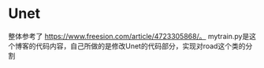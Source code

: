 # Unet
整体参考了   https://www.freesion.com/article/4723305868/。
mytrain.py是这个博客的代码内容，自己所做的是修改Unet的代码部分，实现对road这个类的分割
